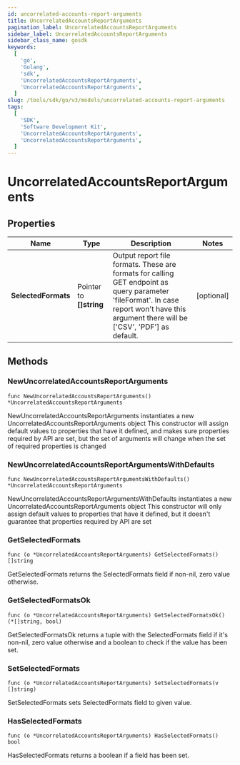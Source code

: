 ```yaml
---
id: uncorrelated-accounts-report-arguments
title: UncorrelatedAccountsReportArguments
pagination_label: UncorrelatedAccountsReportArguments
sidebar_label: UncorrelatedAccountsReportArguments
sidebar_class_name: gosdk
keywords:
  [
    'go',
    'Golang',
    'sdk',
    'UncorrelatedAccountsReportArguments',
    'UncorrelatedAccountsReportArguments',
  ]
slug: /tools/sdk/go/v3/models/uncorrelated-accounts-report-arguments
tags:
  [
    'SDK',
    'Software Development Kit',
    'UncorrelatedAccountsReportArguments',
    'UncorrelatedAccountsReportArguments',
  ]
---
```


# UncorrelatedAccountsReportArguments

## Properties

| Name | Type | Description | Notes |
| --- | --- | --- | --- |
| **SelectedFormats** | Pointer to **[]string** | Output report file formats. These are formats for calling GET endpoint as query parameter 'fileFormat'. In case report won't have this argument there will be ['CSV', 'PDF'] as default. | [optional] |

## Methods

### NewUncorrelatedAccountsReportArguments

`func NewUncorrelatedAccountsReportArguments() *UncorrelatedAccountsReportArguments`

NewUncorrelatedAccountsReportArguments instantiates a new UncorrelatedAccountsReportArguments object This constructor will assign default values to properties that have it defined, and makes sure properties required by API are set, but the set of arguments will change when the set of required properties is changed

### NewUncorrelatedAccountsReportArgumentsWithDefaults

`func NewUncorrelatedAccountsReportArgumentsWithDefaults() *UncorrelatedAccountsReportArguments`

NewUncorrelatedAccountsReportArgumentsWithDefaults instantiates a new UncorrelatedAccountsReportArguments object This constructor will only assign default values to properties that have it defined, but it doesn't guarantee that properties required by API are set

### GetSelectedFormats

`func (o *UncorrelatedAccountsReportArguments) GetSelectedFormats() []string`

GetSelectedFormats returns the SelectedFormats field if non-nil, zero value otherwise.

### GetSelectedFormatsOk

`func (o *UncorrelatedAccountsReportArguments) GetSelectedFormatsOk() (*[]string, bool)`

GetSelectedFormatsOk returns a tuple with the SelectedFormats field if it's non-nil, zero value otherwise and a boolean to check if the value has been set.

### SetSelectedFormats

`func (o *UncorrelatedAccountsReportArguments) SetSelectedFormats(v []string)`

SetSelectedFormats sets SelectedFormats field to given value.

### HasSelectedFormats

`func (o *UncorrelatedAccountsReportArguments) HasSelectedFormats() bool`

HasSelectedFormats returns a boolean if a field has been set.
